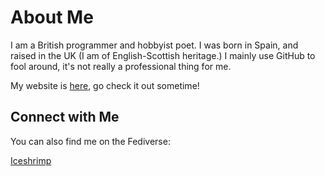 # About Me

I am a British programmer and hobbyist poet. I was born in Spain, and raised in the UK (I am of English-Scottish heritage.)
I mainly use GitHub to fool around, it's not really a professional thing for me.

My website is [here](https://ewancroft.neocities.org), go check it out sometime!

## Connect with Me

You can also find me on the Fediverse:

[Iceshrimp](https://iceshrimp.social/@ewan)

